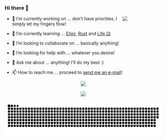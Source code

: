 ### Hi there 👋

<div>

  
  <div>
    <div>
      <img style="width: 25%" align="right" src="https://moe-counter.glitch.me/get/@advantageous-overtake?theme=rule34" />
    </div>
  

- 🔭 I’m currently working on ... don't have priorities, I simply let my fingers flow!
- 🌱 I’m currently learning ... [Elixir](https://Elixir-lang.org), [Rust](https://rust-lang.org) and [Life 😉](https://www.youtube.com/watch?v=dQw4w9WgXcQ)
- 👯 I’m looking to collaborate on ... basically anything!
- 🤔 I’m looking for help with ... whatever you desire!
- 💬 Ask me about ... anything! I'll do my best :)
- 📫 How to reach me ... proceed to [send me an e-mail](mailto:wfrsk+inquiry@proton.me)!
    
  </div>
</div>

<p align="center">
  <a href="https://www.codewars.com/users/knnk"><img src="https://www.codewars.com/users/advantageous-overtake/badges/large" /></a> 
</p>

<p align="center">
  <img src="https://github-readme-stats.vercel.app/api?username=advantageous-overtake&title_color=fff&text_color=fff&show_icons=true&count_private=true&theme=dark" />
</p>
<p align="center">
  <picture>
    <source media="(prefers-color-scheme: dark)" srcset="dist/github-snake-dark.svg" />
    <source media="(prefers-color-scheme: light)" srcset="dist/github-snake.svg" />
    <img alt="github-snake" src="dist/github-snake-dark.svg" />
  </picture>
</p>
